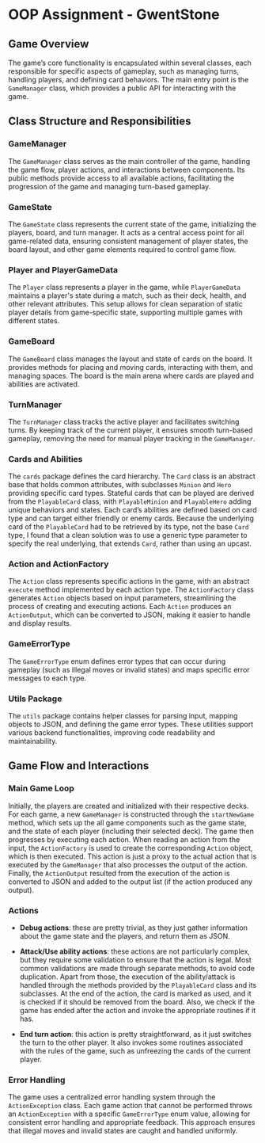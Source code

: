 # OOP Assignment - GwentStone

## Game Overview

The game’s core functionality is encapsulated within several classes, each responsible for specific aspects of gameplay,
such as managing turns, handling players, and defining card behaviors. The main entry point is the `GameManager` class,
which provides a public API for interacting with the game.

## Class Structure and Responsibilities

### GameManager

The `GameManager` class serves as the main controller of the game, handling the game flow, player actions, and
interactions between components. Its public methods provide access to all available actions, facilitating the
progression of the game and managing turn-based gameplay.

### GameState

The `GameState` class represents the current state of the game, initializing the players, board, and turn manager. It
acts as a central access point for all game-related data, ensuring consistent management of player states, the board
layout, and other game elements required to control game flow.

### Player and PlayerGameData

The `Player` class represents a player in the game, while `PlayerGameData` maintains a player's state during a match,
such as their deck, health, and other relevant attributes. This setup allows for clean separation of static player
details from game-specific state, supporting multiple games with different states.

### GameBoard

The `GameBoard` class manages the layout and state of cards on the board. It provides methods for placing and
moving cards, interacting with them, and managing spaces. The board is the main arena where cards are played and
abilities are activated.

### TurnManager

The `TurnManager` class tracks the active player and facilitates switching turns. By keeping track of the current
player, it ensures smooth turn-based gameplay, removing the need for manual player tracking in the `GameManager`.

### Cards and Abilities

The `cards` package defines the card hierarchy. The `Card` class is an abstract base that holds common attributes, with
subclasses `Minion` and `Hero` providing specific card types. Stateful cards that can be played are derived from the
`PlayableCard` class, with `PlayableMinion` and `PlayableHero` adding unique behaviors and states. Each card’s abilities
are defined based on card type and can target either friendly or enemy cards. Because the underlying card of the
`PlayableCard` had to be retrieved by its type, not the base `Card` type, I found that a clean solution was to use a
generic type parameter to specify the real underlying, that extends `Card`, rather than using an upcast.

### Action and ActionFactory

The `Action` class represents specific actions in the game, with an abstract `execute` method implemented by each action
type. The `ActionFactory` class generates `Action` objects based on input parameters, streamlining the process of
creating and executing actions. Each `Action` produces an `ActionOutput`, which can be converted to JSON, making it
easier to handle and display results.

### GameErrorType

The `GameErrorType` enum defines error types that can occur during gameplay (such as illegal moves or invalid states)
and maps specific error messages to each type.

### Utils Package

The `utils` package contains helper classes for parsing input, mapping objects to JSON, and defining the game error
types. These utilities support various backend functionalities, improving code readability and maintainability.

## Game Flow and Interactions

### Main Game Loop

Initially, the players are created and initialized with their respective decks. For each game, a new `GameManager` is
constructed through the `startNewGame` method, which sets up the all game components such as the game state, and the
state of each player (including their selected deck). The game then progresses by executing each action. When reading an
action from the input, the `ActionFactory` is used to create the corresponding `Action` object, which is then executed.
This action is just a proxy to the actual action that is executed by the `GameManager` that also processes the
output of the action. Finally, the `ActionOutput` resulted from the execution of the action is converted to JSON and
added to the output list (if the action produced any output).

### Actions

- **Debug actions**: these are pretty trivial, as they just gather information about the game state and the players,
  and return them as JSON.

- **Attack/Use ability actions**: these actions are not particularly complex, but they require some validation to
  ensure that the action is legal. Most common validations are made through separate methods, to avoid code duplication.
  Apart from those, the execution of the ability/attack is handled through the methods provided by the `PlayableCard`
  class and its subclasses. At the end of the action, the card is marked as used, and it is checked if it should be
  removed from the board. Also, we check if the game has ended after the action and invoke the appropriate routines if
  it has.

- **End turn action**: this action is pretty straightforward, as it just switches the turn to the other player. It also
  invokes some routines associated with the rules of the game, such as unfreezing the cards of the current player.

### Error Handling

The game uses a centralized error handling system through the `ActionException` class. Each game action that cannot be
performed throws an `ActionException` with a specific `GameErrorType` enum value, allowing for consistent error handling
and appropriate feedback. This approach ensures that illegal moves and invalid states are caught and handled uniformly.
